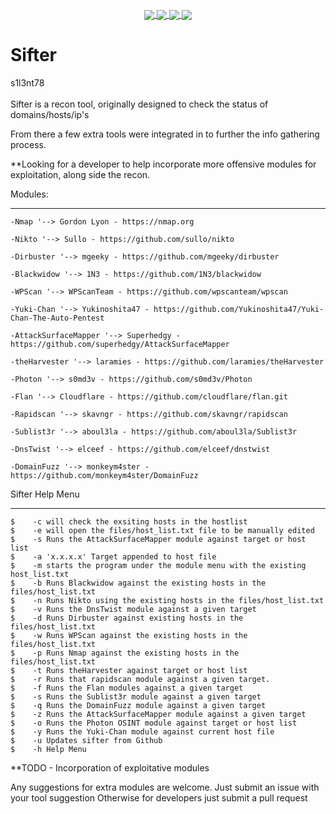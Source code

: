 <p align="center">
 <img src="https://github.com/s1l3n7h0s7/sifter/blob/master/.vs/sifter.png" alt="" />
</p>

<p align="center">
 <a href="#"><img align="center" src="https://img.shields.io/github/issues/s1l3n7h0s7/sifter"</a> 
 <a href="#"><img align="center" src="https://img.shields.io/github/forks/s1l3n7h0s7/sifter"</a>
 <a href="#"><img align="center" src="https://img.shields.io/github/stars/s1l3n7h0s7/sifter"</a>
 <a href="#"><img align="center" src="https://img.shields.io/badge/Build-v1.2-red"/></a>
</p>

# Sifter
s1l3nt78
<br>
<br>
Sifter is a recon tool, originally designed to check the status of domains/hosts/ip's

From there a few extra tools were integrated in to further the info gathering process.

**Looking for a developer to help incorporate more offensive modules for exploitation, along side the recon.


Modules:
**********

	-Nmap '--> Gordon Lyon - https://nmap.org

	-Nikto '--> Sullo - https://github.com/sullo/nikto

	-Dirbuster '--> mgeeky - https://github.com/mgeeky/dirbuster

	-Blackwidow '--> 1N3 - https://github.com/1N3/blackwidow

	-WPScan '--> WPScanTeam - https://github.com/wpscanteam/wpscan

	-Yuki-Chan '--> Yukinoshita47 - https://github.com/Yukinoshita47/Yuki-Chan-The-Auto-Pentest
	
	-AttackSurfaceMapper '--> Superhedgy - https://github.com/superhedgy/AttackSurfaceMapper 
	
	-theHarvester '--> laramies - https://github.com/laramies/theHarvester
	
	-Photon '--> s0md3v - https://github.com/s0md3v/Photon
	
	-Flan '--> Cloudflare - https://github.com/cloudflare/flan.git
	
	-Rapidscan '--> skavngr - https://github.com/skavngr/rapidscan
	
	-Sublist3r '--> aboul3la - https://github.com/aboul3la/Sublist3r
	
	-DnsTwist '--> elceef - https://github.com/elceef/dnstwist

	-DomainFuzz '--> monkeym4ster - https://github.com/monkeym4ster/DomainFuzz

Sifter Help Menu
*****************


	$	 -c will check the exsiting hosts in the hostlist
	$	 -e will open the files/host_list.txt file to be manually edited
 	$	 -s Runs the AttackSurfaceMapper module against target or host list
	$	 -a 'x.x.x.x' Target appended to host file
	$	 -m starts the program under the module menu with the existing host_list.txt
	$	 -b Runs Blackwidow against the existing hosts in the files/host_list.txt
	$	 -n Runs Nikto using the existing hosts in the files/host_list.txt
	$	 -v Runs the DnsTwist module against a given target
 	$	 -d Runs Dirbuster against existing hosts in the files/host_list.txt
	$	 -w Runs WPScan against the existing hosts in the files/host_list.txt
	$	 -p Runs Nmap against the existing hosts in the files/host_list.txt
	$	 -t Runs theHarvester against target or host list
	$	 -r Runs that rapidscan module against a given target.
	$	 -f Runs the Flan modules against a given target
	$	 -s Runs the Sublist3r module against a given target
	$	 -q Runs the DomainFuzz module against a given target
	$	 -z Runs the AttackSurfaceMapper module against a given target
	$	 -o Runs the Photon OSINT module against target or host list
	$	 -y Runs the Yuki-Chan module against current host file
	$	 -u Updates sifter from Github
 	$  	 -h Help Menu
	 
**TODO 
	- Incorporation of exploitative modules
	
Any suggestions for extra modules are welcome.
Just submit an issue with your tool suggestion
Otherwise for developers just submit a pull request 
